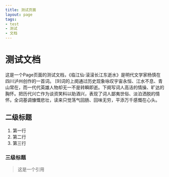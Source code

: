 ```yaml
---
title: 测试页面
layout: page
tags:
- test
- 测试
- 文档
---
```


# 测试文档

这是一个Page页面的测试文档，《临江仙·滚滚长江东逝水》是明代文学家杨慎在四川泸州创作的一首词。 [9]词的上阕通过历史现象咏叹宇宙永恒、江水不息、青山常在，而一代代英雄人物却无一不是转瞬即逝。下阕写词人高洁的情操、旷达的胸怀。把历代兴亡作为谈资笑料以助酒兴，表现了词人鄙夷世俗、淡泊洒脱的情怀。全词基调慷慨悲壮，读来只觉荡气回肠、回味无穷，平添万千感慨在心头。

## 二级标题

1. 第一行
2. 第二行
3. 第三行

### 三级标题

> 这是一个引用